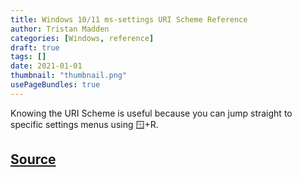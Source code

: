 ```yaml
---
title: Windows 10/11 ms-settings URI Scheme Reference
author: Tristan Madden
categories: [Windows, reference]
draft: true
tags: []
date: 2021-01-01
thumbnail: "thumbnail.png"
usePageBundles: true
---
```

Knowing the URI Scheme is useful because you can jump straight to specific settings menus using 🪟+R.
<script src="https://gist.github.com/Trimad/90392b242945f937e14136471036996a.js"></script>
<h2><a href="https://docs.microsoft.com/en-us/windows/uwp/launch-resume/launch-settings-app#ms-settings-uri-scheme-reference">Source</a></h2>
